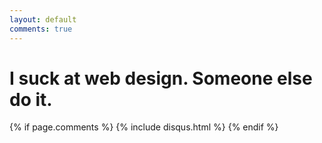 ```yaml
---
layout: default
comments: true
---
```


# I suck at web design. Someone else do it.

{% if page.comments %} {% include disqus.html %} {% endif %}
